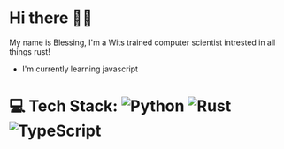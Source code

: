 # Hi there 👋🏾
My name is Blessing, I'm a Wits trained computer scientist intrested in all things rust!

- I'm currently learning javascript



# 💻 Tech Stack:  ![Python](https://img.shields.io/badge/python-3670A0?style=flat&logo=python&logoColor=ffdd54) ![Rust](https://img.shields.io/badge/rust-%23000000.svg?style=flat&logo=rust&logoColor=white)  ![TypeScript](https://img.shields.io/badge/typescript-%23000000.svg?style=flat&logo=typescript&logoColor=white)

